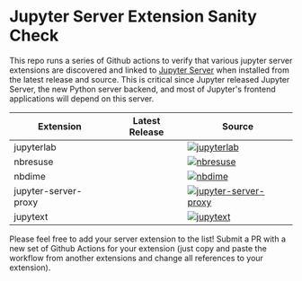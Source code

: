 # Jupyter Server Extension Sanity Check

This repo runs a series of Github actions to verify that various jupyter server extensions are discovered and linked to [Jupyter Server]() when installed from the latest release and source. This is critical since Jupyter released Jupyter Server, the new Python server backend, and most of Jupyter's frontend applications will depend on this server.

| Extension | Latest Release | Source |
| --------- | -------------- | ------ |
| jupyterlab | | [![jupyterlab](https://github.com/Zsailer/jpserver-extension-check/workflows/jupyterlab/badge.svg)](https://github.com/Zsailer/jpserver-extension-check/actions?query=workflow%3Ajupyterlab) |
| nbresuse | | [![nbresuse](https://github.com/Zsailer/jpserver-extension-check/workflows/nbresuse/badge.svg)](https://github.com/Zsailer/jpserver-extension-check/actions?query=workflow%3Anbresuse) |
| nbdime | | [![nbdime](https://github.com/Zsailer/jpserver-extension-check/workflows/nbdime/badge.svg)](https://github.com/Zsailer/jpserver-extension-check/actions?query=workflow%3Anbdime) |
| jupyter-server-proxy | | [![jupyter-server-proxy](https://github.com/Zsailer/jpserver-extension-check/workflows/jupyter-server-proxy/badge.svg)](https://github.com/Zsailer/jpserver-extension-check/actions?query=workflow%3Ajupyter-server-proxy) |
| jupytext | | [![jupytext](https://github.com/Zsailer/jpserver-extension-check/workflows/jupytext/badge.svg)](https://github.com/Zsailer/jpserver-extension-check/actions?query=workflow%3Ajupytext) |

Please feel free to add your server extension to the list! Submit a PR with a new set of Github Actions for your extension (just copy and paste the workflow from another extensions and change all references to your extension).